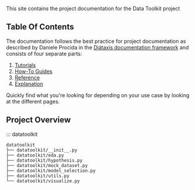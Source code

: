 This site contains the project documentation for the Data Toolkit project

## Table Of Contents

The documentation follows the best practice for
project documentation as described by Daniele Procida
in the [Diátaxis documentation framework](https://diataxis.fr/)
and consists of four separate parts:

1. [Tutorials](tutorials.md)
2. [How-To Guides](how-to-guides.md)
3. [Reference](reference/reference.md)
4. [Explanation](explanation.md)

Quickly find what you're looking for depending on
your use case by looking at the different pages.

## Project Overview

::: datatoolkit

```
datatoolkit
├── datatoolkit/__init__.py
├── datatoolkit/eda.py
├── datatoolkit/hypothesis.py
├── datatoolkit/mock_dataset.py
├── datatoolkit/model_selection.py
├── datatoolkit/utils.py
└── datatoolkit/visualize.py
```